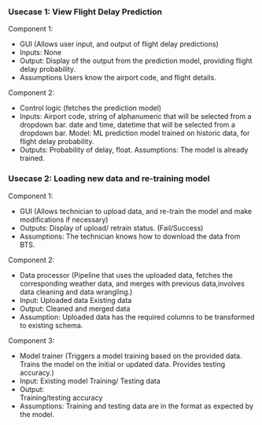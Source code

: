 ### Usecase 1: View Flight Delay Prediction
Component 1:
- GUI (Allows user input, and output of flight delay predictions)
- Inputs: 
  None
- Output: 
  Display of the output from the prediction model, providing flight delay probability. 
- Assumptions
  Users know the airport code, and flight details. 

Component 2:
- Control logic (fetches the prediction model)
- Inputs:
  Airport code, string of alphanumeric that will be selected from a dropdown bar.
  date and time, datetime that will be selected from a dropdown bar.
  Model: ML prediction model trained on historic data, for flight delay probability.
- Outputs:
  Probability of delay, float.
Assumptions: The model is already trained.
  
  
### Usecase 2: Loading new data and re-training model
Component 1:
- GUI (Allows technician to upload data, and re-train the model and make modifications if necessary)
- Outputs: 
  Display of upload/ retrain status. (Fail/Success)
- Assumptions:
  The technician knows how to download the data from BTS.
  
Component 2:
- Data processor (Pipeline that uses the uploaded data, fetches the corresponding weather data, and merges with previous data,involves data cleaning and data wrangling.)
- Input:
  Uploaded data
  Existing data 
- Output:
  Cleaned and merged data
- Assumption:
  Uploaded data has the required columns to be transformed to existing schema.
  
Component 3:
- Model trainer (Triggers a model training based on the provided data. Trains the model on the initial or updated data. Provides testing accuracy.)
- Input:
  Existing model
  Training/ Testing data
- Output:  
  Training/testing accuracy
- Assumptions:
  Training and testing data are in the format as expected by the model.
  